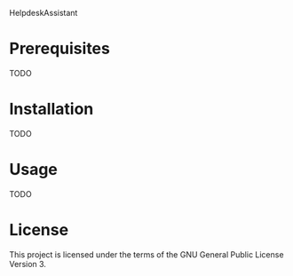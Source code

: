 HelpdeskAssistant

# Prerequisites

TODO

# Installation

TODO

# Usage

TODO

# License

This project is licensed under the terms of the GNU General Public License Version 3.
